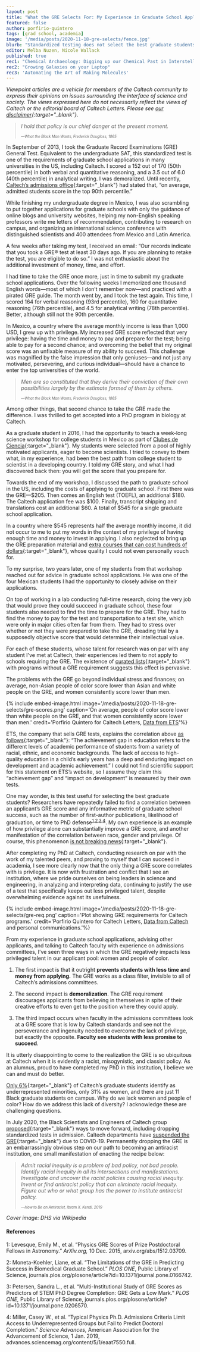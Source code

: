 ```yaml
---
layout: post
title: "What the GRE Selects For: My Experience in Graduate School Applications"
featured: false
author: porfirio-quintero
tags: [grad school, academia]
image: '/media/posts/2020-11-18-gre-selects/fence.jpg'
blurb: "Standardized testing does not select the best graduate students. It acts as a barrier to higher education for less privileged talent."
editor: Melba Nuzen, Nicole Wallack
published: true
rec1: "Chemical Archaeology: Digging up our Chemical Past in Interstellar Space"
rec2: "Growing Galaxies on your Laptop"
rec3: 'Automating the Art of Making Molecules'
---
```


<span></span>*Viewpoint articles are a vehicle for members of the Caltech community to express their opinions on issues surrounding the interface of science and society. The views expressed here do not necessarily reflect the views of Caltech or the editorial board of Caltech Letters. Please see [our disclaimer](https://caltechletters.org/disclaimer/){:target="_blank"}.*

> *I hold that policy is our chief danger at the present moment.*
>
> <sub><sup>—*What the Black Man Wants, Frederick Douglass, 1865*</sup></sub>

<span class="first-letter">I</span>n September of 2013, I took the Graduate Record Examinations (GRE) General Test. Equivalent to the undergraduate SAT, this standardized test is one of the requirements of graduate school applications in many universities in the US, including Caltech. I scored a 152 out of 170 (50th percentile) in both verbal and quantitative reasoning, and a 3.5 out of 6.0 (40th percentile) in analytical writing. I was demoralized. Until recently, [Caltech’s admissions office](https://web.archive.org/web/20200804174749/http://gradoffice.caltech.edu/admissions/FAQ){:target="_blank"} had stated that, “on average, admitted students score in the top 90th percentile.”

While finishing my undergraduate degree in Mexico, I was also scrambling to put together applications for graduate schools with only the guidance of online blogs and university websites, helping my non-English speaking professors write me letters of recommendation, contributing to research on campus, and organizing an international science conference with distinguished scientists and 400 attendees from Mexico and Latin America.

A few weeks after taking my test, I received an email: “Our records indicate that you took a GRE® test at least 30 days ago. If you are planning to retake the test, you are eligible to do so.” I was not enthusiastic about the additional investment of money, time, and effort.

I had time to take the GRE once more, just in time to submit my graduate school applications. Over the following weeks I memorized one thousand English words—most of which I don’t remember now—and practiced with a pirated GRE guide. The month went by, and I took the test again. This time, I scored 164 for verbal reasoning (93rd percentile), 160 for quantitative reasoning (76th percentile), and 4.5 for analytical writing (78th percentile). Better, although still not the 90th percentile.

In Mexico, a country where the average monthly income is less than 1,000 USD, I grew up with privilege. My increased GRE score reflected that very privilege: having the time and money to pay and prepare for the test; being able to pay for a second chance; and overcoming the belief that my original score was an unfixable measure of my ability to succeed. This challenge was magnified by the false impression that only geniuses—and not just any motivated, persevering, and curious individual—should have a chance to enter the top universities of the world.

> *Men are so constituted that they derive their conviction of their own possibilities largely by the estimate formed of them by others.*
>
> <sub><sup>—*What the Black Man Wants, Frederick Douglass, 1865*</sup></sub>

Among other things, that second chance to take the GRE made the difference. I was thrilled to get accepted into a PhD program in biology at Caltech.

As a graduate student in 2016, I had the opportunity to teach a week-long science workshop for college students in Mexico as part of [Clubes de Ciencia](https://www.clubesdeciencia.mx/){:target="_blank"}. My students were selected from a pool of highly motivated applicants, eager to become scientists. I tried to convey to them what, in my experience, had been the best path from college student to scientist in a developing country. I told my GRE story, and what I had discovered back then: you will get the score that you prepare for.

Towards the end of my workshop, I discussed the path to graduate school in the US, including the costs of applying to graduate school. First there was the GRE—$205. Then comes an English test (TOEFL), an additional $180. The Caltech application fee was $100. Finally, transcript shipping and translations cost an additional $60. A total of $545 for a single graduate school application.

In a country where $545 represents half the average monthly income, it did not occur to me to put my words in the context of my privilege of having enough time and money to invest in applying. I also neglected to bring up the GRE preparation material and [extra courses that can cost hundreds of dollars](https://www.kaptest.com/gre/comparison/prep-course-options){:target="_blank"}, whose quality I could not even personally vouch for.

To my surprise, two years later, one of my students from that workshop reached out for advice in graduate school applications. He was one of the four Mexican students I had the opportunity to closely advise on their applications.

On top of working in a lab conducting full-time research, doing the very job that would prove they could succeed in graduate school, these four students also needed to find the time to prepare for the GRE. They had to find the money to pay for the test and transportation to a test site, which were only in major cities often far from them. They had to stress over whether or not they were prepared to take the GRE, dreading trial by a supposedly objective score that would determine their intellectual value.

For each of these students, whose talent for research was on par with any student I've met at Caltech, their experiences led them to not apply to schools requiring the GRE. The existence of [curated lists](http://theskyisnotthelimit.org/student-resources){:target="_blank"} with programs without a GRE requirement suggests this effect is pervasive.

The problems with the GRE go beyond individual stress and finances; on average, non-Asian people of color score lower than Asian and white people on the GRE, and women consistently score lower than men.

{% include embed-image.html image='/media/posts/2020-11-18-gre-selects/gre-scores.png' caption='On average, people of color score lower than white people on the GRE, and that women consistently score lower than men.' credit='Porfirio Quintero for Caltech Letters, <a href="https://www.ets.org/s/gre/pdf/snapshot_test_taker_data_2019.pdf" target="_blank">Data from ETS</a>'%}

ETS, the company that sells GRE tests, explains the correlation above [as follows](https://www.ets.org/s/achievement_gap/about/){:target="_blank"}: “The achievement gap in education refers to the different levels of academic performance of students from a variety of racial, ethnic, and economic backgrounds. The lack of access to high-quality education in a child’s early years has a deep and enduring impact on development and academic achievement.” I could not find scientific support for this statement on ETS’s website, so I assume they claim this “achievement gap” and “impact on development” is measured by their own tests.

One may wonder, is this test useful for selecting the best graduate students? Researchers have repeatedly failed to find a correlation between an applicant’s GRE score and any informative metric of graduate school success, such as the number of first-author publications, likelihood of graduation, or time to PhD defense<sup>[1](#1),[2](#2),[3](#3),[4](#4)</sup>. My own experience is an example of how privilege alone can substantially improve a GRE score, and another manifestation of the correlation between race, gender and privilege. Of course, this phenomenon [is not breaking news](https://www.theatlantic.com/education/archive/2016/03/the-problem-with-the-gre/471633/){:target="_blank"}.

After completing my PhD at Caltech, conducting research on par with the work of my talented peers, and proving to myself that I can succeed in academia, I see more clearly now that the only thing a GRE score correlates with is privilege. It is now with frustration and conflict that I see an institution, where we pride ourselves on being leaders in science and engineering, in analyzing and interpreting data, continuing to justify the use of a test that specifically keeps out less privileged talent, despite overwhelming evidence against its usefulness.

{% include embed-image.html image='/media/posts/2020-11-18-gre-selects/gre-req.png' caption='Plot showing GRE requirements for Caltech programs.' credit='Porfirio Quintero for Caltech Letters, <a href="http://www.gradoffice.caltech.edu/documents/7352/AppInstructions_Required_Tests-NG-10-23-19.pdf" target="_blank">Data from Caltech</a> and personal communications.'%}

From my experience in graduate school applications, advising other applicants, and talking to Caltech faculty with experience on admissions committees, I’ve seen three ways in which the GRE negatively impacts less privileged talent in our applicant pool: women and people of color.

1. The first impact is that it outright **prevents students with less time and money from applying.** The GRE works as a class filter, invisible to all of Caltech’s admissions committees.

2. The second impact is **demoralization**. The GRE requirement discourages applicants from believing in themselves in spite of their creative efforts to even get to the position where they could apply.

3. The third impact occurs when faculty in the admissions committees look at a GRE score that is low by Caltech standards and see not the perseverance and ingenuity needed to overcome the lack of privilege, but exactly the opposite. **Faculty see students with less promise to succeed**.

It is utterly disappointing to come to the realization the GRE is so ubiquitous at Caltech when it is evidently a racist, misogynistic, and classist policy. As an alumnus, proud to have completed my PhD in this institution, I believe we can and must do better.

[Only 6%](https://registrar.caltech.edu/records/enrollment-statistics){:target="_blank"} of Caltech’s graduate students identify as underrepresented minorities, only 31% as women, and there are just 11 Black graduate students on campus. Why do we lack women and people of color? How do we address this lack of diversity? I acknowledge these are challenging questions.  

In July 2020, the Black Scientists and Engineers of Caltech group [proposed](https://drive.google.com/file/d/1d_Peq8uJViDh_311ItcOpR3KtiAZKH8X/view){:target="_blank"} ways to move forward, including dropping standardized tests in admission. Caltech departments have [suspended the GRE](https://www.caltech.edu/about/news/caltech-suspends-gre-requirement-one-year){:target="_blank"} due to COVID-19. Permanently dropping the GRE is an embarrassingly obvious step on our path to becoming an antiracist institution, one small manifestation of enacting the recipe below:

>*Admit racial inequity is a problem of bad policy, not bad people.
Identify racial inequity in all its intersections and manifestations.
Investigate and uncover the racist policies causing racial inequity.
Invent or find antiracist policy that can eliminate racial inequity.
Figure out who or what group has the power to institute antiracist policy.*
>
> <sub><sup>—*How to Be an Antiracist, Ibram X. Kendi, 2019*</sup></sub>

*Cover image: DHS via Wikipedia*

#### References

<a name="1">1</a>: Levesque, Emily M., et al. “Physics GRE Scores of Prize Postdoctoral Fellows in Astronomy.” _ArXiv.org,_ 10 Dec. 2015, arxiv.org/abs/1512.03709.

<a name="2">2</a>: Moneta-Koehler, Liane, et al. “The Limitations of the GRE in Predicting Success in Biomedical Graduate School.” _PLOS ONE_, Public Library of Science, journals.plos.org/plosone/article?id=10.1371/journal.pone.0166742.

<a name="3">3</a>: Petersen, Sandra L., et al. “Multi-Institutional Study of GRE Scores as Predictors of STEM PhD Degree Completion: GRE Gets a Low Mark.” _PLOS ONE,_ Public Library of Science, journals.plos.org/plosone/article?id=10.1371/journal.pone.0206570.

<a name="4">4</a>: Miller, Casey W., et al. “Typical Physics Ph.D. Admissions Criteria Limit Access to Underrepresented Groups but Fail to Predict Doctoral Completion.” _Science Advances,_ American Association for the Advancement of Science, 1 Jan. 2019, advances.sciencemag.org/content/5/1/eaat7550.full.
